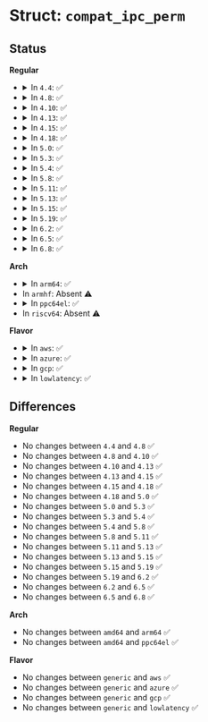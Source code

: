 # Struct: <code>compat_ipc_perm</code>

## Status
<b>Regular</b>
<ul>
<li>
<details>
<summary>In <code>4.4</code>: ✅</summary>

```c
struct compat_ipc_perm {
    key_t key;
    __compat_uid_t uid;
    __compat_gid_t gid;
    __compat_uid_t cuid;
    __compat_gid_t cgid;
    compat_mode_t mode;
    short unsigned int seq;
};
```
</details>
</li>
<li>
<details>
<summary>In <code>4.8</code>: ✅</summary>

```c
struct compat_ipc_perm {
    key_t key;
    __compat_uid_t uid;
    __compat_gid_t gid;
    __compat_uid_t cuid;
    __compat_gid_t cgid;
    compat_mode_t mode;
    short unsigned int seq;
};
```
</details>
</li>
<li>
<details>
<summary>In <code>4.10</code>: ✅</summary>

```c
struct compat_ipc_perm {
    key_t key;
    __compat_uid_t uid;
    __compat_gid_t gid;
    __compat_uid_t cuid;
    __compat_gid_t cgid;
    compat_mode_t mode;
    short unsigned int seq;
};
```
</details>
</li>
<li>
<details>
<summary>In <code>4.13</code>: ✅</summary>

```c
struct compat_ipc_perm {
    key_t key;
    __compat_uid_t uid;
    __compat_gid_t gid;
    __compat_uid_t cuid;
    __compat_gid_t cgid;
    compat_mode_t mode;
    short unsigned int seq;
};
```
</details>
</li>
<li>
<details>
<summary>In <code>4.15</code>: ✅</summary>

```c
struct compat_ipc_perm {
    key_t key;
    __compat_uid_t uid;
    __compat_gid_t gid;
    __compat_uid_t cuid;
    __compat_gid_t cgid;
    compat_mode_t mode;
    short unsigned int seq;
};
```
</details>
</li>
<li>
<details>
<summary>In <code>4.18</code>: ✅</summary>

```c
struct compat_ipc_perm {
    key_t key;
    __compat_uid_t uid;
    __compat_gid_t gid;
    __compat_uid_t cuid;
    __compat_gid_t cgid;
    compat_mode_t mode;
    short unsigned int seq;
};
```
</details>
</li>
<li>
<details>
<summary>In <code>5.0</code>: ✅</summary>

```c
struct compat_ipc_perm {
    key_t key;
    __compat_uid_t uid;
    __compat_gid_t gid;
    __compat_uid_t cuid;
    __compat_gid_t cgid;
    compat_mode_t mode;
    short unsigned int seq;
};
```
</details>
</li>
<li>
<details>
<summary>In <code>5.3</code>: ✅</summary>

```c
struct compat_ipc_perm {
    key_t key;
    __compat_uid_t uid;
    __compat_gid_t gid;
    __compat_uid_t cuid;
    __compat_gid_t cgid;
    compat_mode_t mode;
    short unsigned int seq;
};
```
</details>
</li>
<li>
<details>
<summary>In <code>5.4</code>: ✅</summary>

```c
struct compat_ipc_perm {
    key_t key;
    __compat_uid_t uid;
    __compat_gid_t gid;
    __compat_uid_t cuid;
    __compat_gid_t cgid;
    compat_mode_t mode;
    short unsigned int seq;
};
```
</details>
</li>
<li>
<details>
<summary>In <code>5.8</code>: ✅</summary>

```c
struct compat_ipc_perm {
    key_t key;
    __compat_uid_t uid;
    __compat_gid_t gid;
    __compat_uid_t cuid;
    __compat_gid_t cgid;
    compat_mode_t mode;
    short unsigned int seq;
};
```
</details>
</li>
<li>
<details>
<summary>In <code>5.11</code>: ✅</summary>

```c
struct compat_ipc_perm {
    key_t key;
    __compat_uid_t uid;
    __compat_gid_t gid;
    __compat_uid_t cuid;
    __compat_gid_t cgid;
    compat_mode_t mode;
    short unsigned int seq;
};
```
</details>
</li>
<li>
<details>
<summary>In <code>5.13</code>: ✅</summary>

```c
struct compat_ipc_perm {
    key_t key;
    __compat_uid_t uid;
    __compat_gid_t gid;
    __compat_uid_t cuid;
    __compat_gid_t cgid;
    compat_mode_t mode;
    short unsigned int seq;
};
```
</details>
</li>
<li>
<details>
<summary>In <code>5.15</code>: ✅</summary>

```c
struct compat_ipc_perm {
    key_t key;
    __compat_uid_t uid;
    __compat_gid_t gid;
    __compat_uid_t cuid;
    __compat_gid_t cgid;
    compat_mode_t mode;
    short unsigned int seq;
};
```
</details>
</li>
<li>
<details>
<summary>In <code>5.19</code>: ✅</summary>

```c
struct compat_ipc_perm {
    key_t key;
    __compat_uid_t uid;
    __compat_gid_t gid;
    __compat_uid_t cuid;
    __compat_gid_t cgid;
    compat_mode_t mode;
    short unsigned int seq;
};
```
</details>
</li>
<li>
<details>
<summary>In <code>6.2</code>: ✅</summary>

```c
struct compat_ipc_perm {
    key_t key;
    __compat_uid_t uid;
    __compat_gid_t gid;
    __compat_uid_t cuid;
    __compat_gid_t cgid;
    compat_mode_t mode;
    short unsigned int seq;
};
```
</details>
</li>
<li>
<details>
<summary>In <code>6.5</code>: ✅</summary>

```c
struct compat_ipc_perm {
    key_t key;
    __compat_uid_t uid;
    __compat_gid_t gid;
    __compat_uid_t cuid;
    __compat_gid_t cgid;
    compat_mode_t mode;
    short unsigned int seq;
};
```
</details>
</li>
<li>
<details>
<summary>In <code>6.8</code>: ✅</summary>

```c
struct compat_ipc_perm {
    key_t key;
    __compat_uid_t uid;
    __compat_gid_t gid;
    __compat_uid_t cuid;
    __compat_gid_t cgid;
    compat_mode_t mode;
    short unsigned int seq;
};
```
</details>
</li>
</ul>
<b>Arch</b>
<ul>
<li>
<details>
<summary>In <code>arm64</code>: ✅</summary>

```c
struct compat_ipc_perm {
    key_t key;
    __compat_uid_t uid;
    __compat_gid_t gid;
    __compat_uid_t cuid;
    __compat_gid_t cgid;
    compat_mode_t mode;
    short unsigned int seq;
};
```
</details>
</li>
<li>
In <code>armhf</code>: Absent ⚠️
</li>
<li>
<details>
<summary>In <code>ppc64el</code>: ✅</summary>

```c
struct compat_ipc_perm {
    key_t key;
    __compat_uid_t uid;
    __compat_gid_t gid;
    __compat_uid_t cuid;
    __compat_gid_t cgid;
    compat_mode_t mode;
    short unsigned int seq;
};
```
</details>
</li>
<li>
In <code>riscv64</code>: Absent ⚠️
</li>
</ul>
<b>Flavor</b>
<ul>
<li>
<details>
<summary>In <code>aws</code>: ✅</summary>

```c
struct compat_ipc_perm {
    key_t key;
    __compat_uid_t uid;
    __compat_gid_t gid;
    __compat_uid_t cuid;
    __compat_gid_t cgid;
    compat_mode_t mode;
    short unsigned int seq;
};
```
</details>
</li>
<li>
<details>
<summary>In <code>azure</code>: ✅</summary>

```c
struct compat_ipc_perm {
    key_t key;
    __compat_uid_t uid;
    __compat_gid_t gid;
    __compat_uid_t cuid;
    __compat_gid_t cgid;
    compat_mode_t mode;
    short unsigned int seq;
};
```
</details>
</li>
<li>
<details>
<summary>In <code>gcp</code>: ✅</summary>

```c
struct compat_ipc_perm {
    key_t key;
    __compat_uid_t uid;
    __compat_gid_t gid;
    __compat_uid_t cuid;
    __compat_gid_t cgid;
    compat_mode_t mode;
    short unsigned int seq;
};
```
</details>
</li>
<li>
<details>
<summary>In <code>lowlatency</code>: ✅</summary>

```c
struct compat_ipc_perm {
    key_t key;
    __compat_uid_t uid;
    __compat_gid_t gid;
    __compat_uid_t cuid;
    __compat_gid_t cgid;
    compat_mode_t mode;
    short unsigned int seq;
};
```
</details>
</li>
</ul>

## Differences
<b>Regular</b>
<ul>
<li>
No changes between <code>4.4</code> and <code>4.8</code> ✅
</li>
<li>
No changes between <code>4.8</code> and <code>4.10</code> ✅
</li>
<li>
No changes between <code>4.10</code> and <code>4.13</code> ✅
</li>
<li>
No changes between <code>4.13</code> and <code>4.15</code> ✅
</li>
<li>
No changes between <code>4.15</code> and <code>4.18</code> ✅
</li>
<li>
No changes between <code>4.18</code> and <code>5.0</code> ✅
</li>
<li>
No changes between <code>5.0</code> and <code>5.3</code> ✅
</li>
<li>
No changes between <code>5.3</code> and <code>5.4</code> ✅
</li>
<li>
No changes between <code>5.4</code> and <code>5.8</code> ✅
</li>
<li>
No changes between <code>5.8</code> and <code>5.11</code> ✅
</li>
<li>
No changes between <code>5.11</code> and <code>5.13</code> ✅
</li>
<li>
No changes between <code>5.13</code> and <code>5.15</code> ✅
</li>
<li>
No changes between <code>5.15</code> and <code>5.19</code> ✅
</li>
<li>
No changes between <code>5.19</code> and <code>6.2</code> ✅
</li>
<li>
No changes between <code>6.2</code> and <code>6.5</code> ✅
</li>
<li>
No changes between <code>6.5</code> and <code>6.8</code> ✅
</li>
</ul>
<b>Arch</b>
<ul>
<li>
No changes between <code>amd64</code> and <code>arm64</code> ✅
</li>
<li>
No changes between <code>amd64</code> and <code>ppc64el</code> ✅
</li>
</ul>
<b>Flavor</b>
<ul>
<li>
No changes between <code>generic</code> and <code>aws</code> ✅
</li>
<li>
No changes between <code>generic</code> and <code>azure</code> ✅
</li>
<li>
No changes between <code>generic</code> and <code>gcp</code> ✅
</li>
<li>
No changes between <code>generic</code> and <code>lowlatency</code> ✅
</li>
</ul>
